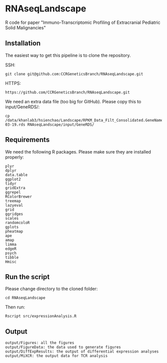 # RNAseqLandscape
R code for paper "Immuno-Transcriptomic Profiling of Extracranial Pediatric Solid Malignancies"

## Installation

The easiest way to get this pipeline is to clone the repository.

SSH:
```
git clone git@github.com:CCRGeneticsBranch/RNAseqLandscape.git
```
HTTPS:
```
https://github.com/CCRGeneticsBranch/RNAseqLandscape.git
```
We need an extra data file (too big for GitHub). Please copy this to input/GeneRDS/:
```
cp /data/khanlab3/hsienchao/Landscape/RPKM_Data_Filt_Consolidated.GeneNames.all.TCGA.Khanlab.pc.log22019-03-19.rds RNAseqLandscape/input/GeneRDS/
```

## Requirements

We need the following R packages. Please make sure they are installed properly:

```
plyr
dplyr
data.table
ggplot2
tidyr
gridExtra
ggrepel
RColorBrewer
treemap
lazyeval
grid
ggridges
scales
randomcoloR
gplots
pheatmap
ape
amap
limma
edgeR
psych
tibble
Hmisc
```

## Run the script

Please change directory to the cloned folder:
```
cd RNAseqLandscape
```

Then run:
```
Rscript src/expressionAnalysis.R
```

## Output

```
output/Figures: all the figures
output/FigureData: the data used to generate figures
output/DiffExpResults: the output of differential expression analyses
output/MiXCR: the output data for TCR analysis

